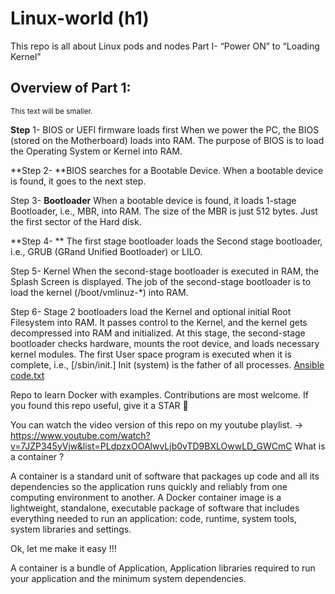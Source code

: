 # Linux-world (h1)
This repo is all about Linux pods and nodes 
Part I- “Power ON” to “Loading Kernel”

## Overview of Part 1: 

<small>This text will be smaller.</small>

**Step** 1- BIOS or UEFI firmware loads first
When we power the PC, the BIOS (stored on the Motherboard) loads into RAM. The purpose of BIOS is to load the Operating System or Kernel into RAM.

**Step 2-
**BIOS searches for a Bootable Device. When a bootable device is found, it goes to the next step.

Step 3- **Bootloader**
When a bootable device is found, it loads  1-stage Bootloader, i.e., MBR, into RAM. The size of the MBR is just 512 bytes. Just the first sector of the Hard disk.

**Step 4- **
The first stage bootloader loads the Second stage bootloader, i.e., GRUB (GRand Unified Bootloader) or LILO.

Step 5- Kernel
When the second-stage bootloader is executed in RAM, the Splash Screen is displayed. The job of the second-stage bootloader is to load the kernel (/boot/vmlinuz-*) into RAM.

Step 6-
Stage 2 bootloaders load the Kernel and optional initial Root Filesystem into RAM. It passes control to the Kernel, and the kernel gets decompressed into RAM and initialized. At this stage, the second-stage bootloader checks hardware, mounts the root device, and loads necessary kernel modules. The first User space program is executed when it is complete, i.e., [/sbin/init.] Init (system) is the father of all processes.
[Ansible code.txt](https://github.com/user-attachments/files/19869333/Ansible.code.txt)

Repo to learn Docker with examples. Contributions are most welcome.
If you found this repo useful, give it a STAR 🌠

You can watch the video version of this repo on my youtube playlist. -> https://www.youtube.com/watch?v=7JZP345yVjw&list=PLdpzxOOAlwvLjb0vTD9BXLOwwLD_GWCmC
What is a container ?

A container is a standard unit of software that packages up code and all its dependencies so the application runs quickly and reliably from one computing environment to another. A Docker container image is a lightweight, standalone, executable package of software that includes everything needed to run an application: code, runtime, system tools, system libraries and settings.

Ok, let me make it easy !!!

A container is a bundle of Application, Application libraries required to run your application and the minimum system dependencies.
